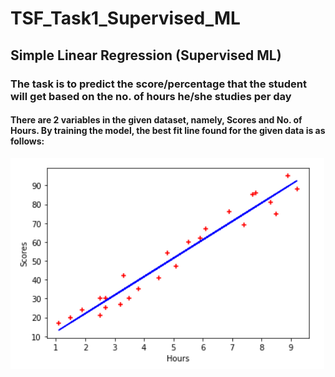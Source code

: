 # TSF_Task1_Supervised_ML 
## Simple Linear Regression (Supervised ML)
### The task is to predict the score/percentage that the student will get based on the no. of hours he/she studies per day
#### There are 2 variables in the given dataset, namely, Scores and No. of Hours. By training the model, the best fit line found for the given data is as follows:
<img src="Simple Linear Regression graph.png">

